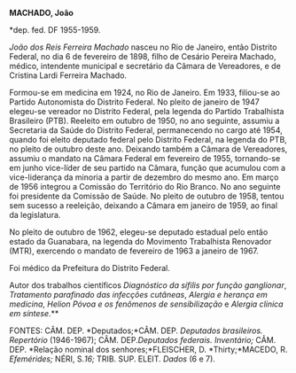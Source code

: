 **MACHADO, João**

\*dep. fed. DF 1955-1959.

*João dos Reis Ferreira Machado* nasceu no Rio de Janeiro, então
Distrito Federal, no dia 6 de fevereiro de 1898, filho de Cesário
Pereira Machado, médico, intendente municipal e secretário da Câmara de
Vereadores, e de Cristina Lardi Ferreira Machado.

Formou-se em medicina em 1924, no Rio de Janeiro. Em 1933, filiou-se ao
Partido Autonomista do Distrito Federal. No pleito de janeiro de 1947
elegeu-se vereador no Distrito Federal, pela legenda do Partido
Trabalhista Brasileiro (PTB). Reeleito em outubro de 1950, no ano
seguinte, assumiu a Secretaria da Saúde do Distrito Federal,
permanecendo no cargo até 1954, quando foi eleito deputado federal pelo
Distrito Federal, na legenda do PTB, no pleito de outubro deste ano.
Deixando também a Câmara de Vereadores, assumiu o mandato na Câmara
Federal em fevereiro de 1955, tornando-se em junho vice-líder de seu
partido na Câmara, função que acumulou com a vice-liderança da minoria a
partir de dezembro do mesmo ano. Em março de 1956 integrou a Comissão do
Território do Rio Branco. No ano seguinte foi presidente da Comissão de
Saúde. No pleito de outubro de 1958, tentou sem sucesso a reeleição,
deixando a Câmara em janeiro de 1959, ao final da legislatura.

No pleito de outubro de 1962, elegeu-se deputado estadual pelo então
estado da Guanabara, na legenda do Movimento Trabalhista Renovador
(MTR), exercendo o mandato de fevereiro de 1963 a janeiro de 1967.

Foi médico da Prefeitura do Distrito Federal.

Autor dos trabalhos científicos *Diagnóstico da sífilis por função
ganglionar*, *Tratamento parafinado das infecções cutâneas*, *Alergia e
herança em medicina*, *Helion Póvoa e os fenômenos de sensibilização* e
*Alergia clínica em síntese*.**

FONTES: CÂM. DEP. *Deputados;*CÂM. DEP. *Deputados brasileiros.
Repertório* (1946-1967); CÂM. DEP.*Deputados federais. Inventário;* CÂM.
DEP. *Relação nominal dos senhores;*FLEISCHER, D. *Thirty;*MACEDO, R.
*Efemérides;* NÉRI, S.*16;* TRIB. SUP. ELEIT. *Dados* (6 e 7).

 
